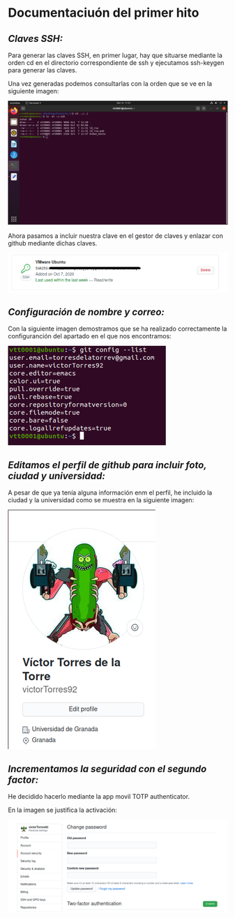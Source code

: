 # Documentaciuón del primer hito

## *Claves SSH:*

Para generar las claves SSH, en primer lugar, hay que situarse mediante la orden cd en el directorio correspondiente de ssh y ejecutamos ssh-keygen para generar las claves.

Una vez generadas podemos consultarlas con la orden que se ve en la siguiente imagen:

![](https://github.com/victorTorres92/Break_Eviction/blob/master/Documentacion/img/Img1.png)

Ahora pasamos a incluir nuestra clave en el gestor de claves y enlazar con github mediante dichas claves. 

![](https://github.com/victorTorres92/Break_Eviction/blob/master/Documentacion/img/Img2.png)

## *Configuración de nombre y correo:*

Con la siguiente imagen demostramos que se ha realizado correctamente la configuranción del apartado en el que nos encontramos:

![](https://github.com/victorTorres92/Break_Eviction/blob/master/Documentacion/img/Img3.png)

## *Editamos el perfil de github para incluir foto, ciudad y universidad:*

A pesar de que ya tenía alguna información enm el perfil, he incluido la ciudad y la universidad como se muestra en la siguiente imagen:

![](https://github.com/victorTorres92/Break_Eviction/blob/master/Documentacion/img/Img4.png)


## *Incrementamos la seguridad con el segundo factor:*

He decidido hacerlo mediante la app movil TOTP authenticator. 

En la imagen se justifica la activación:

![](https://github.com/victorTorres92/Break_Eviction/blob/master/Documentacion/img/Img5.png)
